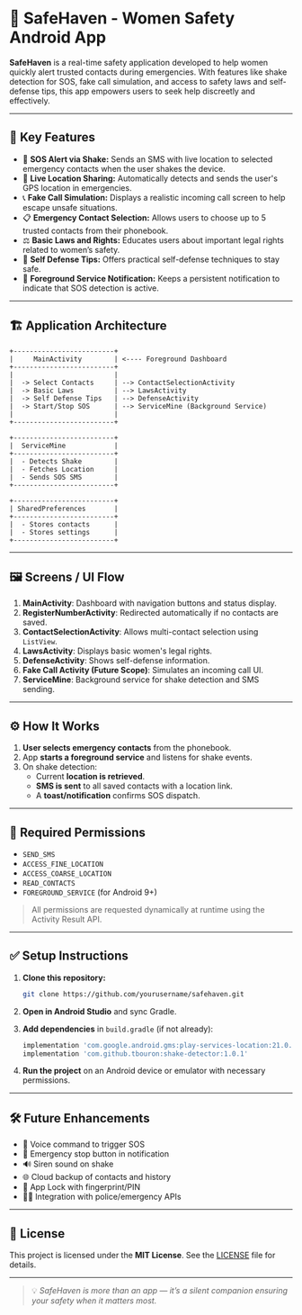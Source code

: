 
# 📱 SafeHaven - Women Safety Android App

**SafeHaven** is a real-time safety application developed to help women quickly alert trusted contacts during emergencies. With features like shake detection for SOS, fake call simulation, and access to safety laws and self-defense tips, this app empowers users to seek help discreetly and effectively.

---

## 🔐 Key Features

- 🚨 **SOS Alert via Shake:** Sends an SMS with live location to selected emergency contacts when the user shakes the device.
- 📍 **Live Location Sharing:** Automatically detects and sends the user's GPS location in emergencies.
- 📞 **Fake Call Simulation:** Displays a realistic incoming call screen to help escape unsafe situations.
- 📋 **Emergency Contact Selection:** Allows users to choose up to 5 trusted contacts from their phonebook.
- ⚖️ **Basic Laws and Rights:** Educates users about important legal rights related to women’s safety.
- 🥋 **Self Defense Tips:** Offers practical self-defense techniques to stay safe.
- 📡 **Foreground Service Notification:** Keeps a persistent notification to indicate that SOS detection is active.

---

## 🏗️ Application Architecture

```
+-------------------------+
|     MainActivity        | <---- Foreground Dashboard
+-------------------------+
|                         |
|  -> Select Contacts     | --> ContactSelectionActivity
|  -> Basic Laws          | --> LawsActivity
|  -> Self Defense Tips   | --> DefenseActivity
|  -> Start/Stop SOS      | --> ServiceMine (Background Service)
|                         |
+-------------------------+

+-------------------------+
|  ServiceMine            |
+-------------------------+
|  - Detects Shake        |
|  - Fetches Location     |
|  - Sends SOS SMS        |
+-------------------------+

+-------------------------+
| SharedPreferences       |
+-------------------------+
|  - Stores contacts      |
|  - Stores settings      |
+-------------------------+
```

---

## 🖼️ Screens / UI Flow

1. **MainActivity**: Dashboard with navigation buttons and status display.
2. **RegisterNumberActivity**: Redirected automatically if no contacts are saved.
3. **ContactSelectionActivity**: Allows multi-contact selection using `ListView`.
4. **LawsActivity**: Displays basic women's legal rights.
5. **DefenseActivity**: Shows self-defense information.
6. **Fake Call Activity (Future Scope)**: Simulates an incoming call UI.
7. **ServiceMine**: Background service for shake detection and SMS sending.

---

## ⚙️ How It Works

1. **User selects emergency contacts** from the phonebook.
2. App **starts a foreground service** and listens for shake events.
3. On shake detection:
   - Current **location is retrieved**.
   - **SMS is sent** to all saved contacts with a location link.
   - A **toast/notification** confirms SOS dispatch.

---

## 🧪 Required Permissions

- `SEND_SMS`
- `ACCESS_FINE_LOCATION`
- `ACCESS_COARSE_LOCATION`
- `READ_CONTACTS`
- `FOREGROUND_SERVICE` (for Android 9+)

> All permissions are requested dynamically at runtime using the Activity Result API.


---

## ✅ Setup Instructions

1. **Clone this repository:**
   ```bash
   git clone https://github.com/yourusername/safehaven.git
   ```

2. **Open in Android Studio** and sync Gradle.

3. **Add dependencies** in `build.gradle` (if not already):
   ```gradle
   implementation 'com.google.android.gms:play-services-location:21.0.1'
   implementation 'com.github.tbouron:shake-detector:1.0.1'
   ```

4. **Run the project** on an Android device or emulator with necessary permissions.

---

## 🛠️ Future Enhancements

- 🎤 Voice command to trigger SOS
- 🛑 Emergency stop button in notification
- 🔊 Siren sound on shake
- 🌐 Cloud backup of contacts and history
- 🔐 App Lock with fingerprint/PIN
- 👮‍♂️ Integration with police/emergency APIs

---


## 📄 License

This project is licensed under the **MIT License**. See the [LICENSE](LICENSE) file for details.

---

> 💡 *SafeHaven is more than an app — it’s a silent companion ensuring your safety when it matters most.*
